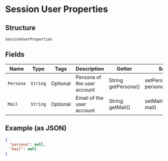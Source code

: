 
# Session User Properties

## Structure

`SessionUserProperties`

## Fields

| Name | Type | Tags | Description | Getter | Setter |
|  --- | --- | --- | --- | --- | --- |
| `Persona` | `String` | Optional | Persona of the user account | String getPersona() | setPersona(String persona) |
| `Mail` | `String` | Optional | Email of the user account | String getMail() | setMail(String mail) |

## Example (as JSON)

```json
{
  "persona": null,
  "mail": null
}
```

